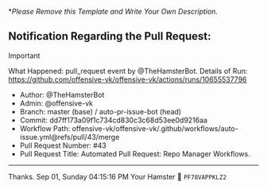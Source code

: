 **Please Remove this Template and Write Your Own Description.*
## Notification Regarding the Pull Request:

> [!IMPORTANT]
> What Happened: pull_request event by @TheHamsterBot.
> Details of Run: https://github.com/offensive-vk/offensive-vk/actions/runs/10655537796

- Author: @TheHamsterBot
- Admin: @offensive-vk
- Branch: master (base) / auto-pr-issue-bot (head)
- Commit: dd7ff173a09f1c734cd830c3c68d53ee0d9216aa
- Workflow Path: offensive-vk/offensive-vk/.github/workflows/auto-issue.yml@refs/pull/43/merge
- Pull Request Number: #43
- Pull Request Title: Automated Pull Request: Repo Manager Workflows.

---

Thanks.
Sep 01, Sunday 04:15:16 PM
Your Hamster 🐹 <code>PF78VAPPKLZ2</code>